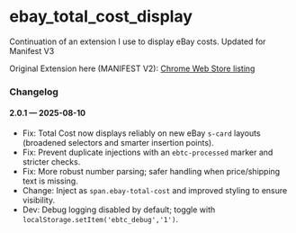 # ebay_total_cost_display
Continuation of an extension I use to display eBay costs. Updated for Manifest V3

Original Extension here (MANIFEST V2): [Chrome Web Store listing](https://chromewebstore.google.com/detail/ebay-total-cost-display/heneliofimmlbokhbapdppelcohehpam)

### Changelog

#### 2.0.1 — 2025-08-10
- Fix: Total Cost now displays reliably on new eBay `s-card` layouts (broadened selectors and smarter insertion points).
- Fix: Prevent duplicate injections with an `ebtc-processed` marker and stricter checks.
- Fix: More robust number parsing; safer handling when price/shipping text is missing.
- Change: Inject as `span.ebay-total-cost` and improved styling to ensure visibility.
- Dev: Debug logging disabled by default; toggle with `localStorage.setItem('ebtc_debug','1')`.
